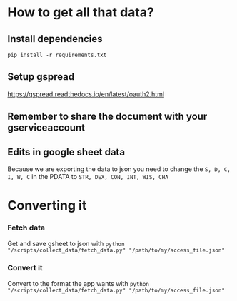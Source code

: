# How to get all that data?

## Install dependencies
`pip install -r requirements.txt`

## Setup gspread
https://gspread.readthedocs.io/en/latest/oauth2.html

## Remember to share the document with your gserviceaccount

## Edits in google sheet data
Because we are exporting the data to json you need to change the
`S, D, C, I, W, C` in the PDATA to `STR, DEX, CON, INT, WIS, CHA`

# Converting it
### Fetch data

Get and save gsheet to json with `python "/scripts/collect_data/fetch_data.py" "/path/to/my/access_file.json"`

### Convert it
Convert to the format the app wants with `python "/scripts/collect_data/fetch_data.py" "/path/to/my/access_file.json"`